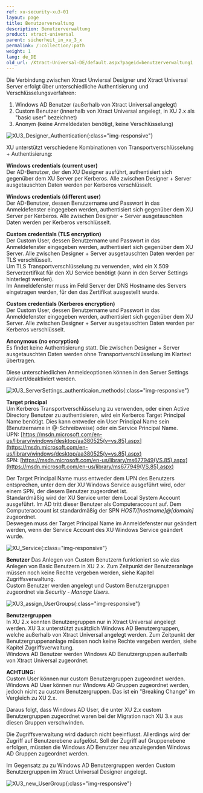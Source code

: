 ```yaml
---
ref: xu-security-xu3-01
layout: page
title: Benutzerverwaltung
description: Benutzerverwaltung
product: xtract-universal
parent: sicherheit_in_xu_3_x
permalink: /:collection/:path
weight: 1
lang: de_DE
old_url: /Xtract-Universal-DE/default.aspx?pageid=benutzerverwaltung1
---
```


Die Verbindung zwischen Xtract Unviersal Designer und Xtract Universal Server erfolgt über unterschiedliche Authentisierung und Verschlüsselungsverfahren:

1. Windows AD Benutzer (außerhalb von Xtract Universal angelegt)
2. Custom Benutzer (innerhalb von Xtract Universal angelegt, in XU 2.x als "basic user" bezeichnet)
3. Anonym (keine Anmeldedaten benötigt, keine Verschlüsselung)

![XU3_Designer_Authentication](/img/content/XU3_Designer_Authentication.jpg){:class="img-responsive"}

XU unterstützt verschiedene Kombinationen von Transportverschlüsselung + Authentisierung:

**Windows credentials (current user)**<br>
Der AD-Benutzer, der den XU Designer ausführt, authentisiert sich gegenüber dem XU Server per Kerberos. Alle zwischen Designer + Server ausgetauschten Daten werden per Kerberos verschlüsselt.

**Windows credentials (different user)**<br> 
Der AD-Benutzer, dessen Benutzername und Passwort in das Anmeldefenster eingegeben werden, authentisiert sich gegenüber dem XU Server per Kerberos. Alle zwischen Designer + Server ausgetauschten Daten werden per Kerberos verschlüsselt.

**Custom credentials (TLS encryption)**<br>
Der Custom User, dessen Benutzername und Passwort in das Anmeldefenster eingegeben werden, authentisiert sich gegenüber dem XU Server. Alle zwischen Designer + Server ausgetauschten Daten werden per TLS verschlüsselt.<br>
Um TLS Transportverschlüsselung zu verwenden, wird ein X.509 Serverzertifikat für den XU Service benötigt (kann in den Server Settings hinterlegt werden).<br>
Im Anmeldefenster muss im Feld Server der DNS Hostname des Servers eingetragen werden, für den das Zertifikat ausgestellt wurde.

**Custom credentials (Kerberos encryption)**<br>
Der Custom User, dessen Benutzername und Passwort in das Anmeldefenster eingegeben werden, authentisiert sich gegenüber dem XU Server. Alle zwischen Designer + Server ausgetauschten Daten werden per Kerberos verschlüsselt.

**Anonymous (no encryption)**<br>
Es findet keine Authentisierung statt. Die zwischen Designer + Server ausgetauschten Daten werden ohne Transportverschlüsselung im Klartext übertragen.

Diese unterschiedlichen Anmeldeoptionen können in den Server Settings aktiviert/deaktiviert werden.

![XU3_ServerSettings_authenticaion_methods](/img/content/XU3_ServerSettings_authenticaion_methods.jpg){:class="img-responsive"}

**Target principal**<br>
Um Kerberos Transportverschlüsselung zu verwenden, oder einen Active Directory Benutzer zu authentisieren, wird ein Kerberos Target Principal Name benötigt. Dies kann entweder ein User Principal Name sein (Benutzername in @-Schreibweise) oder ein Service Principal Name.<br>
UPN: [https://msdn.microsoft.com/en-us/library/windows/desktop/aa380525(v=vs.85).aspx](https://msdn.microsoft.com/en-us/library/windows/desktop/aa380525(v=vs.85).aspx)<br>
SPN: [https://msdn.microsoft.com/en-us/library/ms677949(VS.85).aspx](https://msdn.microsoft.com/en-us/library/ms677949(VS.85).aspx)

Der Target Principal Name muss entweder dem UPN des Benutzers entsprechen, unter dem der XU Windows Service ausgeführt wird, oder einem SPN, der diesem Benutzer zugeordnet ist.<br>
Standardmäßig wird der XU Service unter dem Local System Account ausgeführt. Im AD tritt dieser Benutzer als Computeraccount auf. Dem Computeraccount ist standardmäßig der SPN *HOST/[hostname]@[domain]* zugeordnet.<br>
Deswegen muss der Target Principal Name im Anmeldefenster nur geändert werden, wenn der Service Account des XU Windows Service geändert wurde.


![XU_Service](/img/content/XU_Service.jpg){:class="img-responsive"}

**Benutzer**
Das Anlegen von Custom Benutzern funktioniert so wie das Anlegen von Basic Benutzern in XU 2.x. Zum Zeitpunkt der Benutzeranlage müssen noch keine Rechte vergeben werden, siehe Kapitel Zugriffsverwaltung.<br>
Custom Benutzer werden angelegt und Custom Benutzergruppen zugeordnet via *Security - Manage Users*.

![XU3_assign_UserGroups](/img/content/XU3_assign_UserGroups.png){:class="img-responsive"}

**Benutzergruppen**<br>
In XU 2.x konnten Benutzergruppen nur in Xtract Universal angelegt werden. XU 3.x unterstützt zusätzlich Windows AD Benutzergruppen, welche außerhalb von Xtract Universal angelegt werden. Zum Zeitpunkt der Benutzergruppenanlage müssen noch keine Rechte vergeben werden, siehe Kapitel Zugriffsverwaltung.<br>
Windows AD Benutzer werden Windows AD Benutzergruppen außerhalb von Xtract Universal zugeordnet.

**ACHTUNG:**<br>
Custom User können nur custom Benutzergruppen zugeordnet werden.<br>
Windows AD User können nur Windows AD Gruppen zugeordnet werden, jedoch nicht zu custom Benutzergruppen. Das ist ein "Breaking Change" im Vergleich zu XU 2.x.

Daraus folgt, dass Windows AD User, die unter XU 2.x custom Benutzergruppen zugeordnet waren bei der Migration nach XU 3.x aus diesen Gruppen verschwinden.

Die Zugriffsverwaltung wird dadurch nicht beeinflusst. Allerdings wird der Zugriff auf Benutzerebene aufgelöst. Soll der Zugriff auf Gruppenebene erfolgen, müssten die Windows AD Benutzer neu anzulegenden Windows AD Gruppen zugeordnet werden.

Im Gegensatz zu zu Windows AD Benutzergruppen werden Custom Benutzergruppen im Xtract Universal Designer angelegt.

![XU3_new_UserGroup](/img/content/XU3_new_UserGroup.jpg){:class="img-responsive"}


